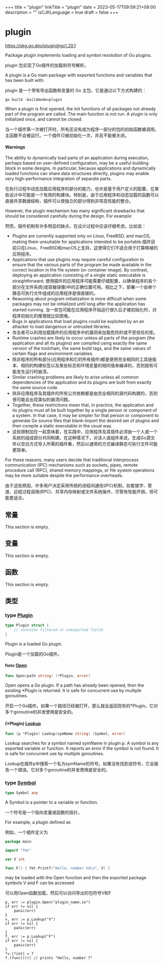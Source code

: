 +++
title = "plugin"
linkTitle = "plugin"
date = 2023-05-17T09:59:21+08:00
description = ""
isCJKLanguage = true
draft = false
+++
# plugin

https://pkg.go.dev/plugin@go1.20.1





Package plugin implements loading and symbol resolution of Go plugins.

plugin 包实现了Go插件的加载和符号解析。

A plugin is a Go main package with exported functions and variables that has been built with:

plugin 是一个带有导出函数和变量的 Go 主包，它是通过以下方式构建的：

```
go build -buildmode=plugin
```

When a plugin is first opened, the init functions of all packages not already part of the program are called. The main function is not run. A plugin is only initialized once, and cannot be closed.

当一个插件第一次被打开时，所有还没有成为程序一部分的包的初始函数被调用。主函数不会被运行。一个插件只被初始化一次，并且不能被关闭。

#### Warnings 

The ability to dynamically load parts of an application during execution, perhaps based on user-defined configuration, may be a useful building block in some designs. In particular, because applications and dynamically loaded functions can share data structures directly, plugins may enable very high-performance integration of separate parts.

在执行过程中动态加载应用程序的部分的能力，也许是基于用户定义的配置，在某些设计中可能是一个有用的构建块。特别是，由于应用程序和动态加载的函数可以直接共享数据结构，插件可以使独立的部分得到非常高性能的整合。

However, the plugin mechanism has many significant drawbacks that should be considered carefully during the design. For example:

然而，插件机制有许多明显的缺点，在设计过程中应该仔细考虑。比如说：

- Plugins are currently supported only on Linux, FreeBSD, and macOS, making them unsuitable for applications intended to be portable.插件目前只在Linux、FreeBSD和macOS上支持，这使得它们不适合用于打算移植的应用程序。
- Applications that use plugins may require careful configuration to ensure that the various parts of the program be made available in the correct location in the file system (or container image). By contrast, deploying an application consisting of a single static executable is straightforward. 使用插件的应用程序可能需要仔细配置，以确保程序的各个部分在文件系统(或容器镜像)中的正确位置可用。相比之下，部署一个由单个静态可执行文件组成的应用程序是很直接的。
- Reasoning about program initialization is more difficult when some packages may not be initialized until long after the application has started running. 当一些包可能在应用程序开始运行很久后才被初始化时，对程序初始化的推理就比较困难。
- Bugs in applications that load plugins could be exploited by an an attacker to load dangerous or untrusted libraries.
- 攻击者可以利用加载插件的应用程序中的漏洞来加载危险的或不受信任的库。
- Runtime crashes are likely to occur unless all parts of the program (the application and all its plugins) are compiled using exactly the same version of the toolchain, the same build tags, and the same values of certain flags and environment variables.
- 除非程序的所有部分(应用程序和它的所有插件)都是使用完全相同的工具链版本、相同的构建标签以及某些标志和环境变量的相同值来编译的，否则就有可能发生运行时崩溃。
- Similar crashing problems are likely to arise unless all common dependencies of the application and its plugins are built from exactly the same source code.
- 除非应用程序及其插件的所有公共依赖都是由完全相同的源代码构建的，否则很可能会出现类似的崩溃问题。
- Together, these restrictions mean that, in practice, the application and its plugins must all be built together by a single person or component of a system. In that case, it may be simpler for that person or component to generate Go source files that blank-import the desired set of plugins and then compile a static executable in the usual way.
- 这些限制加在一起意味着，在实践中，应用程序及其插件必须由一个人或一个系统的组成部分共同构建。在这种情况下，对该人或组件来说，生成Go源文件以空白方式导入所需的插件集，然后以通常的方式编译静态可执行文件可能更简单。

For these reasons, many users decide that traditional interprocess communication (IPC) mechanisms such as sockets, pipes, remote procedure call (RPC), shared memory mappings, or file system operations may be more suitable despite the performance overheads.

由于这些原因，许多用户决定采用传统的进程间通信(IPC)机制，如套接字、管道、远程过程调用(RPC)、共享内存映射或文件系统操作，尽管有性能开销，但可能更适合。

## 常量 

This section is empty.

## 变量

This section is empty.

## 函数

This section is empty.

## 类型

### type [Plugin](https://cs.opensource.google/go/go/+/go1.20.1:src/plugin/plugin.go;l=69) 

``` go 
type Plugin struct {
	// contains filtered or unexported fields
}
```

Plugin is a loaded Go plugin.

Plugin是一个加载的Go插件。

#### func [Open](https://cs.opensource.google/go/go/+/go1.20.1:src/plugin/plugin.go;l=79) 

``` go 
func Open(path string) (*Plugin, error)
```

Open opens a Go plugin. If a path has already been opened, then the existing *Plugin is returned. It is safe for concurrent use by multiple goroutines.

开启一个Go插件。如果一个路径已经被打开，那么就会返回现有的*Plugin。它对多个goroutine的并发使用是安全的。

#### (*Plugin) [Lookup](https://cs.opensource.google/go/go/+/go1.20.1:src/plugin/plugin.go;l=87) 

``` go 
func (p *Plugin) Lookup(symName string) (Symbol, error)
```

Lookup searches for a symbol named symName in plugin p. A symbol is any exported variable or function. It reports an error if the symbol is not found. It is safe for concurrent use by multiple goroutines.

Lookup在插件p中搜索一个名为symName的符号。如果没有找到该符号，它会报告一个错误。它对多个goroutine的并发使用是安全的。

### type [Symbol](https://cs.opensource.google/go/go/+/go1.20.1:src/plugin/plugin.go;l=120) 

``` go 
type Symbol any
```

A Symbol is a pointer to a variable or function.

一个符号是一个指向变量或函数的指针。

For example, a plugin defined as

例如，一个插件定义为

``` go 
package main

import "fmt"

var V int

func F() { fmt.Printf("Hello, number %d\n", V) }
```

may be loaded with the Open function and then the exported package symbols V and F can be accessed

可以用Open函数加载，然后可以访问导出的包符号V和F

```
p, err := plugin.Open("plugin_name.so")
if err != nil {
	panic(err)
}
v, err := p.Lookup("V")
if err != nil {
	panic(err)
}
f, err := p.Lookup("F")
if err != nil {
	panic(err)
}
*v.(*int) = 7
f.(func())() // prints "Hello, number 7"
```